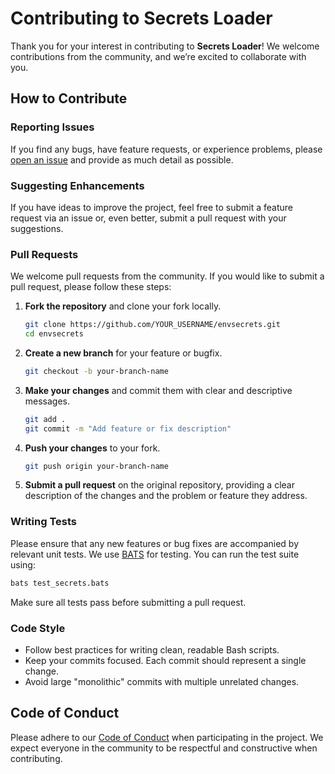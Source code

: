 # Contributing to Secrets Loader

Thank you for your interest in contributing to **Secrets Loader**! We welcome contributions from the community, and we’re excited to collaborate with you.

## How to Contribute

### Reporting Issues

If you find any bugs, have feature requests, or experience problems, please [open an issue](https://github.com/Thavarshan/envsecrets/issues) and provide as much detail as possible.

### Suggesting Enhancements

If you have ideas to improve the project, feel free to submit a feature request via an issue or, even better, submit a pull request with your suggestions.

### Pull Requests

We welcome pull requests from the community. If you would like to submit a pull request, please follow these steps:

1. **Fork the repository** and clone your fork locally.

   ```bash
   git clone https://github.com/YOUR_USERNAME/envsecrets.git
   cd envsecrets
   ```

2. **Create a new branch** for your feature or bugfix.

   ```bash
   git checkout -b your-branch-name
   ```

3. **Make your changes** and commit them with clear and descriptive messages.

   ```bash
   git add .
   git commit -m "Add feature or fix description"
   ```

4. **Push your changes** to your fork.

   ```bash
   git push origin your-branch-name
   ```

5. **Submit a pull request** on the original repository, providing a clear description of the changes and the problem or feature they address.

### Writing Tests

Please ensure that any new features or bug fixes are accompanied by relevant unit tests. We use [BATS](https://github.com/bats-core/bats-core) for testing. You can run the test suite using:

```bash
bats test_secrets.bats
```

Make sure all tests pass before submitting a pull request.

### Code Style

- Follow best practices for writing clean, readable Bash scripts.
- Keep your commits focused. Each commit should represent a single change.
- Avoid large "monolithic" commits with multiple unrelated changes.

## Code of Conduct

Please adhere to our [Code of Conduct](CODE_OF_CONDUCT.md) when participating in the project. We expect everyone in the community to be respectful and constructive when contributing.

